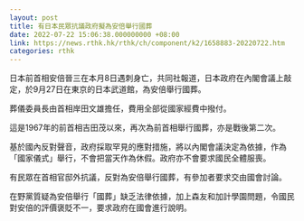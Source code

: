```yaml
---
layout: post
title: 有日本民眾抗議政府擬為安倍舉行國葬　
date: 2022-07-22 15:06:38.000000000 +08:00
link: https://news.rthk.hk/rthk/ch/component/k2/1658883-20220722.htm
categories: rthk
---
```


日本前首相安倍晉三在本月8日遇刺身亡，共同社報道，日本政府在內閣會議上敲定，於9月27日在東京的日本武道館，為安倍舉行國葬。

葬儀委員長由首相岸田文雄擔任，費用全部從國家經費中撥付。

這是1967年的前首相吉田茂以來，再次為前首相舉行國葬，亦是戰後第二次。

基於國內反對聲音，政府採取罕見的應對措施，將以內閣會議決定為依據，作為「國家儀式」舉行，不會把當天作為休假。政府亦不會要求國民全體服喪。

有民眾在首相官邸外抗議，反對為安倍舉行國葬，有參加者要求交由國會討論。

在野黨質疑為安倍舉行「國葬」缺乏法律依據，加上森友和加計學園問題，令國民對安倍的評價褒貶不一，要求政府在國會進行說明。
